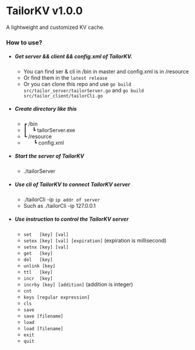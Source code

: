 # TailorKV v1.0.0
A lightweight and customized KV cache.  
### How to use?
+ ##### Get server && client && config.xml of TailorKV.  
  + You can find ser & cli in /bin in master and config.xml is in /resource
  + Or find them in the ```latest release```  
  + Or you can clone this repo and use ```go build src/tailor_server/tailorServer.go``` and ```go build src/tailor_client/tailorCli.go```  
+ ##### Create directory like this
  + ┏ /bin
  + ┃ &nbsp;&nbsp;&nbsp;┗ tailorServer.exe
  + ┗ /resource  
  + &nbsp;&nbsp;&nbsp;&nbsp;&nbsp;&nbsp;&nbsp;┗ config.xml
+ ##### Start the server of TailorKV
  + ./tailorServer
+ ##### Use cli of TailorKV to connect TailorKV server
  + ./tailorCli -ip ``ip addr of server``
  + Such as ./tailorCli -ip 127.0.0.1
+ ##### Use instruction to control the TailorKV server 
  + ```set   [key] [val]```
  + ```setex [key] [val] [expiration]``` (expiration is millisecond)
  + ```setnx [key] [val]```
  + ```get   [key]```
  + ```del   [key]```
  + ```unlink [key]```
  + ```ttl   [key]```
  + ```incr  [key]```
  + ```incrby [key] [addition]``` (addition is integer)
  + ```cnt```
  + ```keys [regular expression]```
  + ```cls```
  + ```save```
  + ```save [filename]```
  + ```load```
  + ```load [filename]```
  + ```exit```
  + ```quit```